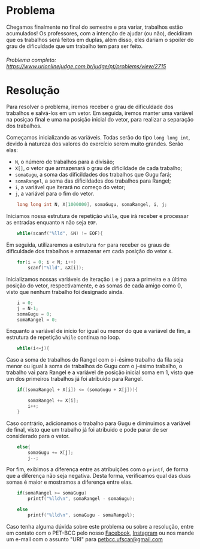 # Problema

Chegamos finalmente no final do semestre e pra variar, trabalhos estão acumulados! Os professores, com a intenção de ajudar (ou não), decidiram que os trabalhos será feitos em duplas, além disso, eles dariam o spoiler do grau de dificuldade que um trabalho tem para ser feito.

###### Problema completo: https://www.urionlinejudge.com.br/judge/pt/problems/view/2715

# Resolução

Para resolver o problema, iremos receber o grau de dificuldade dos trabalhos e salvá-los em um vetor. Em seguida, iremos manter uma variável na posiçao final e uma na posição inicial do vetor, para realizar a separação dos trabalhos.

Começamos inicializando as variáveis. Todas serão do tipo `long long int`, devido à natureza dos valores do exercício serem muito grandes.
Serão elas:
* `N`, o número de trabalhos para a divisão;
* `X[]`, o vetor que armazenará o grau de dificildade de cada trabalho;
* `somaGugu`, a soma das dificildades dos trabalhos que Gugu fará;
* `somaRangel`, a soma das dificildades dos trabalhos para Rangel;
* `i`, a variável que iterará no começo do vetor;
* `j`, a variável para o fim do vetor.
```c
	long long int N, X[1000000], somaGugu, somaRangel, i, j;
```

Iniciamos nossa estrutura de repetição `while`, que irá receber e processar as entradas enquanto `N` não seja `EOF`.
```c
	while(scanf("%lld", &N) != EOF){
```

Em seguida, utilizaremos a estrutura `for` para receber os graus de dificuldade dos trabalhos e armazenar em cada posição do vetor `X`.
```c
	for(i = 0; i < N; i++)
		scanf("%lld", &X[i]);
```

Inicializamos nossas variáveis de iteração `i` e `j` para a primeira e a última posição do vetor, respectivamente, e as somas de cada amigo como 0, visto que nenhum trabalho foi designado ainda.
```c
	i = 0;
	j = N-1;
	somaGugu = 0;
	somaRangel = 0;
```

Enquanto a variável de início for igual ou menor do que a variável de fim, a estrutura de repetição `while` continua no loop.
```c
	while(i<=j){
```

Caso a soma de trabalhos do Rangel com o i-ésimo trabalho da fila seja menor ou igual à soma de trabalhos do Gugu com o j-ésimo trabalho, o trabalho vai para Rangel e a variável de posição inicial soma em 1, visto que um dos primeiros trabalhos já foi atribuído para Rangel.
```c
	if((somaRangel + X[i]) <= (somaGugu + X[j])){

		somaRangel += X[i];
		i++;
	}
```

Caso contrário, adicionamos o trabalho para Gugu e diminuimos a variável de final, visto que um trabalho já foi atribuido e pode parar de ser considerado para o vetor.
```c
	else{
		somaGugu += X[j];
		j--;
```

Por fim, exibimos a diferença entre as atribuições com o `printf`, de forma que a diferença não seja negativa. Desta forma, verificamos qual das duas somas é maior e mostramos a diferença entre elas.
```c
	if(somaRangel >= somaGugu)
		printf("%lld\n", somaRangel - somaGugu);

	else
		printf("%lld\n", somaGugu - somaRangel);
```

Caso tenha alguma dúvida sobre este problema ou sobre a resolução, entre em contato com o PET-BCC pelo nosso
[Facebook](https://www.facebook.com/petbcc/),
[Instagram](https://www.instagram.com/petbcc.ufscar/)
ou nos mande um e-mail com o assunto "URI" para  petbcc.ufscar@gmail.com